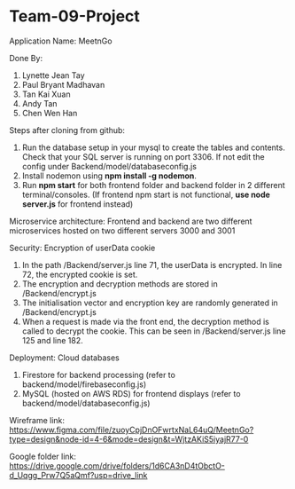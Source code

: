 # Team-09-Project
Application Name: MeetnGo


Done By:
1. Lynette Jean Tay
2. Paul Bryant Madhavan
3. Tan Kai Xuan
4. Andy Tan
5. Chen Wen Han


Steps after cloning from github:
1. Run the database setup in your mysql to create the tables and contents. Check that your SQL server is running on port 3306. If not edit the config under Backend/model/databaseconfig.js
2. Install nodemon using **npm install -g nodemon**.
3. Run **npm start** for both frontend folder and backend folder in 2 different terminal/consoles. (If frontend npm start is not functional, **use node server.js** for frontend instead)

Microservice architecture:  Frontend and backend are two different microservices hosted on two different servers 3000 and 3001

Security: Encryption of userData cookie
<ol>
  <li>In the path /Backend/server.js line 71, the userData is encrypted. In line 72, the encrypted cookie is set.</li>
  <li>The encryption and decryption methods are stored in /Backend/encrypt.js</li>
  <li>The initialisation vector and encryption key are randomly generated in /Backend/encrypt.js</li>
  <li>When a request is made via the front end, the decryption method is called to decrypt the cookie. This can be seen in /Backend/server.js line 125 and line 182.</li>
</ol>

Deployment: Cloud databases
1. Firestore for backend processing (refer to backend/model/firebaseconfig.js)
2. MySQL (hosted on AWS RDS) for frontend displays (refer to backend/model/databaseconfig.js)

Wireframe link: https://www.figma.com/file/zuoyCpjDnOFwrtxNaL64uQ/MeetnGo?type=design&node-id=4-6&mode=design&t=WjtzAKiS5iyajR77-0

Google folder link: https://drive.google.com/drive/folders/1d6CA3nD4tObctO-d_Uqgg_Prw7Q5aQmf?usp=drive_link
